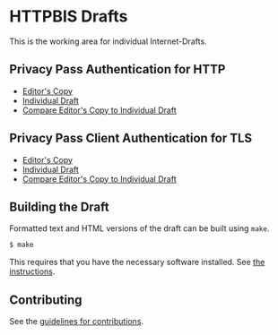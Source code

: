 # HTTPBIS Drafts

This is the working area for individual Internet-Drafts.

## Privacy Pass Authentication for HTTP

* [Editor's Copy](https://chris-wood.github.io/http-ppauth/#go.draft-wood-httpbis-ppauth.html)
* [Individual Draft](https://tools.ietf.org/html/draft-wood-httpbis-ppauth)
* [Compare Editor's Copy to Individual Draft](https://chris-wood.github.io/http-ppauth/#go.draft-wood-httpbis-ppauth.diff)

## Privacy Pass Client Authentication for TLS

* [Editor's Copy](https://chris-wood.github.io/http-ppauth/#go.draft-wood-tls-ppauth.html)
* [Individual Draft](https://tools.ietf.org/html/draft-wood-tls-ppauth)
* [Compare Editor's Copy to Individual Draft](https://chris-wood.github.io/http-ppauth/#go.draft-wood-tls-ppauth.diff)

## Building the Draft

Formatted text and HTML versions of the draft can be built using `make`.

```sh
$ make
```

This requires that you have the necessary software installed.  See
[the instructions](https://github.com/martinthomson/i-d-template/blob/master/doc/SETUP.md).


## Contributing

See the
[guidelines for contributions](https://github.com/chris-wood/http-ppauth/blob//CONTRIBUTING.md).
